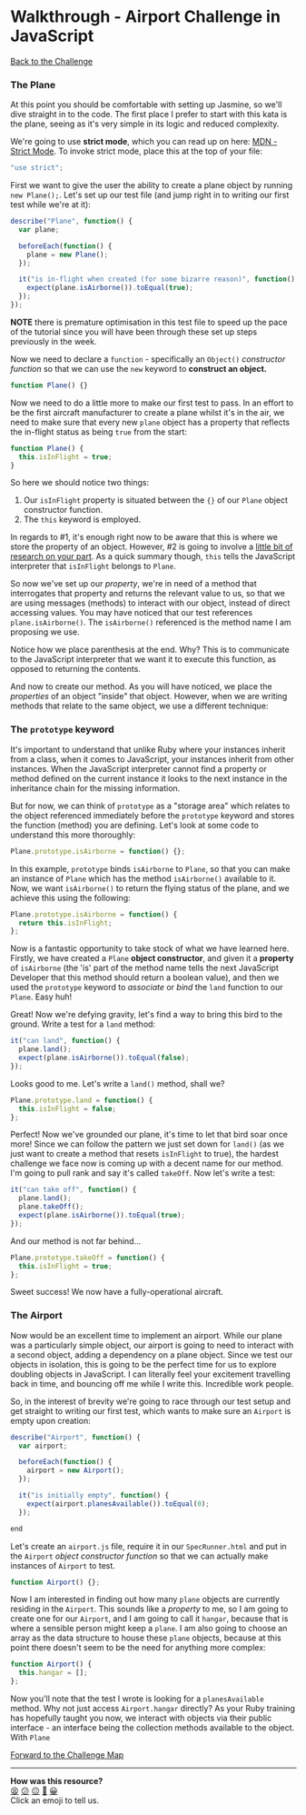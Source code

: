 # Walkthrough - Airport Challenge in JavaScript

[Back to the Challenge](../airport_challange_js.md)

### The Plane

At this point you should be comfortable with setting up Jasmine, so we'll dive straight in to the code. The first place I prefer to start with this kata is the plane, seeing as it's very simple in its logic and reduced complexity.

We're going to use **strict mode**, which you can read up on here: [MDN - Strict Mode](https://developer.mozilla.org/en-US/docs/Web/JavaScript/Reference/Strict_mode). To invoke strict mode, place this at the top of your file:

```javascript
"use strict";
```

First we want to give the user the ability to create a plane object by running `new Plane();`. Let's set up our test file (and jump right in to writing our first test while we're at it):

```javascript
describe("Plane", function() {
  var plane;

  beforeEach(function() {
    plane = new Plane();
  });

  it("is in-flight when created (for some bizarre reason)", function() {
    expect(plane.isAirborne()).toEqual(true);
  });
});
```

**NOTE** there is premature optimisation in this test file to speed up the pace of the tutorial since you will have been through these set up steps previously in the week.

Now we need to declare a `function` - specifically an `Object()` *constructor function* so that we can use the `new` keyword to **construct an object.**

```javascript
function Plane() {}
```

Now we need to do a little more to make our first test to pass. In an effort to be the first aircraft manufacturer to create a plane whilst it's in the air, we need to make sure that every new `plane` object has a property that reflects the in-flight status as being `true` from the start:

```javascript
function Plane() {
  this.isInFlight = true;
}
```

So here we should notice two things:
1. Our `isInFlight` property is situated between the `{}` of our `Plane` object constructor function.
2. The `this` keyword is employed.

In regards to #1, it's enough right now to be aware that this is where we store the property of an object. However, #2 is going to involve a [little bit of research on your part](http://javascriptissexy.com/understand-javascripts-this-with-clarity-and-master-it/). As a quick summary though, `this` tells the JavaScript interpreter that `isInFlight` belongs to `Plane`.

So now we've set up our *property*, we're in need of a method that interrogates that property and returns the relevant value to us, so that we are using messages (methods) to interact with our object, instead of direct accessing values. You may have noticed that our test references `plane.isAirborne()`. The `isAirborne()` referenced is the method name I am proposing we use.

Notice how we place parenthesis at the end. Why? This is to communicate to the JavaScript interpreter that we want it to execute this function, as opposed to returning the contents.

And now to create our method. As you will have noticed, we place the _properties_ of an object "inside" that object. However, when we are writing methods that relate to the same object, we use a different technique:

### The `prototype` keyword

It's important to understand that unlike Ruby where your instances inherit from a class, when it comes to JavaScript, your instances inherit from other instances. When the JavaScript interpreter cannot find a property or method defined on the current instance it looks to the next instance in the inheritance chain for the missing information.

But for now, we can think of `prototype` as a "storage area" which relates to the object referenced immediately before the `prototype` keyword and stores the function (method) you are defining. Let's look at some code to understand this more thoroughly:

```javascript
Plane.prototype.isAirborne = function() {};
```

In this example, `prototype` binds `isAirborne` to `Plane`, so that you can make an instance of `Plane` which has the method `isAirborne()` available to it. Now, we want `isAirborne()` to return the flying status of the plane, and we achieve this using the following:

```javascript
Plane.prototype.isAirborne = function() {
  return this.isInFlight;
};
```

Now is a fantastic opportunity to take stock of what we have learned here. Firstly, we have created a `Plane` **object constructor**, and given it a **property** of `isAirborne` (the 'is' part of the method name tells the next JavaScript Developer that this method should return a boolean value), and then we used the `prototype` keyword to *associate* or *bind* the `land` function to our `Plane`. Easy huh!

Great! Now we're defying gravity, let's find a way to bring this bird to the ground. Write a test for a `land` method:

```javascript
it("can land", function() {
  plane.land();
  expect(plane.isAirborne()).toEqual(false);
});
```

Looks good to me. Let's write a `land()` method, shall we?

```javascript
Plane.prototype.land = function() {
  this.isInFlight = false;
};
```

Perfect! Now we've grounded our plane, it's time to let that bird soar once more! Since we can follow the pattern we just set down for `land()` (as we just want to create a method that resets `isInFlight` to true), the hardest challenge we face now is coming up with a decent name for our method. I'm going to pull rank and say it's called `takeOff`. Now let's write a test:

```javascript
it("can take off", function() {
  plane.land();
  plane.takeOff();
  expect(plane.isAirborne()).toEqual(true);
});
```

And our method is not far behind...

```javascript
Plane.prototype.takeOff = function() {
  this.isInFlight = true;
};
```

Sweet success! We now have a fully-operational aircraft.

### The Airport

Now would be an excellent time to implement an airport. While our plane was a particularly simple object, our airport is going to need to interact with a second object, adding a dependency on a plane object. Since we test our objects in isolation, this is going to be the perfect time for us to explore doubling objects in JavaScript. I can literally feel your excitement travelling back in time, and bouncing off me while I write this. Incredible work people.

So, in the interest of brevity we're going to race through our test setup and get straight to writing our first test, which wants to make sure an `Airport` is empty upon creation:

```javascript
describe("Airport", function() {
  var airport;

  beforeEach(function() {
    airport = new Airport();
  });

  it("is initially empty", function() {
    expect(airport.planesAvailable()).toEqual(0);
  });

end
```

Let's create an `airport.js` file, require it in our `SpecRunner.html` and put in the `Airport` *object constructor function* so that we can actually make instances of `Airport` to test.

```javascript
function Airport() {};
```

Now I am interested in finding out how many `plane` objects are currently residing in the `Airport`. This sounds like a *property* to me, so I am going to create one for our `Airport`, and I am going to call it `hangar`, because that is where a sensible person might keep a `plane`. I am also going to choose an array as the data structure to house these `plane` objects, because at this point there doesn't seem to be the need for anything more complex:

```javascript
function Airport() {
  this.hangar = [];
};
```

Now you'll note that the test I wrote is looking for a `planesAvailable` method. Why not just access `Airport.hangar` directly? As your Ruby training has hopefully taught you now, we interact with objects via their public interface - an interface being the collection methods available to the object. With `Plane`








[Forward to the Challenge Map](../README.md)

<!-- BEGIN GENERATED SECTION DO NOT EDIT -->

---

**How was this resource?**  
[😫](https://airtable.com/shrUJ3t7KLMqVRFKR?prefill_Repository=course&prefill_File=thermostat_es6/walkthroughs/airport_challenge_js_alt.md&prefill_Sentiment=😫) [😕](https://airtable.com/shrUJ3t7KLMqVRFKR?prefill_Repository=course&prefill_File=thermostat_es6/walkthroughs/airport_challenge_js_alt.md&prefill_Sentiment=😕) [😐](https://airtable.com/shrUJ3t7KLMqVRFKR?prefill_Repository=course&prefill_File=thermostat_es6/walkthroughs/airport_challenge_js_alt.md&prefill_Sentiment=😐) [🙂](https://airtable.com/shrUJ3t7KLMqVRFKR?prefill_Repository=course&prefill_File=thermostat_es6/walkthroughs/airport_challenge_js_alt.md&prefill_Sentiment=🙂) [😀](https://airtable.com/shrUJ3t7KLMqVRFKR?prefill_Repository=course&prefill_File=thermostat_es6/walkthroughs/airport_challenge_js_alt.md&prefill_Sentiment=😀)  
Click an emoji to tell us.

<!-- END GENERATED SECTION DO NOT EDIT -->
